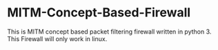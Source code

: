 # MITM-Concept-Based-Firewall
This is MITM concept based packet filtering firewall written in python 3.
This Firewall will only work in linux.
